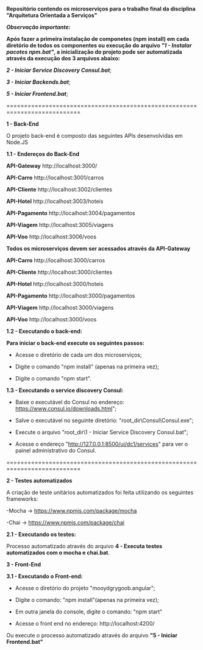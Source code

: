 **Repositório contendo os microserviços para o trabalho final da disciplina "Arquitetura Orientada a Serviços"**

***Observação importante:*** 

**Após fazer a primeira instalação de componetes (npm install) em cada diretório de todos os componentes ou execução do arquivo ***"1 - Instalar pacotes npm.bat"***, a inicialização do projeto pode ser automatizada através da execução dos 3 arquivos abaixo:**

***2 - Iniciar Service Discovery Consul.bat***;

***3 - Iniciar Backends.bat***;

***5 - Iniciar Frontend.bat***;

===========================================================================

**1 - Back-End** 

O projeto back-end é composto das seguintes APIs desenvolvidas em Node.JS


**1.1 - Endereços do Back-End** 

**API-Gateway** http://localhost:3000/

**API-Carro** http://localhost:3001/carros

**API-Cliente** http://localhost:3002/clientes

**API-Hotel** http://localhost:3003/hoteis

**API-Pagamento** http://localhost:3004/pagamentos

**API-Viagem** http://localhost:3005/viagens

**API-Voo** http://localhost:3006/voos

**Todos os microserviços devem ser acessados através da API-Gateway**

**API-Carro** http://localhost:3000/carros

**API-Cliente** http://localhost:3000/clientes

**API-Hotel** http://localhost:3000/hoteis

**API-Pagamento** http://localhost:3000/pagamentos

**API-Viagem** http://localhost:3000/viagens

**API-Voo** http://localhost:3000/voos


**1.2 - Executando o back-end:**

**Para iniciar o back-end execute os seguintes passos:**

 - Acesse o diretório de cada um dos microserviços;
 
 - Digite o comando "npm install" (apenas na primeira vez);
 
 - Digite o comando "npm start".

**1.3 - Executando o service discovery Consul:**

 - Baixe o executável do Consul no endereço: https://www.consul.io/downloads.html";

 - Salve o executável no seguinte diretório: "root_dir\Consul\Consul.exe";

 - Execute o arquivo "root_dir\1 - Iniciar Service Discovery Consul.bat";

 - Acesse o endereço "http://127.0.0.1:8500/ui/dc1/services" para ver o painel administrativo do Consul.

===========================================================================

**2 - Testes automatizados** 

A criação de teste unitários automatizados foi feita utilizando os seguintes frameworks:

 -Mocha -> https://www.npmjs.com/package/mocha

-Chai -> https://www.npmjs.com/package/chai

**2.1 - Executando os testes:**

Processo automatizado através do arquivo **4 - Executa testes automatizados com o mocha e chai.bat**.


**3 - Front-End** 


**3.1 - Executando o Front-end:**

 - Acesse o diretório do projeto "mooydgrygoob.angular";

 - Digite o comando: "npm install"(apenas na primeira vez);

 - Em outra janela do console, digite o comando: "npm start"

 - Acesse o front end no endereço: http://localhost:4200/
 
 Ou execute o processo automatizado através do arquivo **"5 - Iniciar Frontend.bat"**
 
